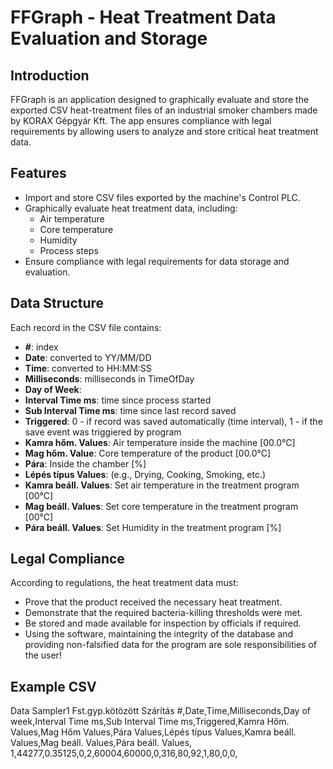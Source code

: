# FFGraph - Heat Treatment Data Evaluation and Storage

## Introduction
FFGraph is an application designed to graphically evaluate and store the exported CSV heat-treatment files of an industrial smoker chambers made by KORAX Gépgyár Kft. The app ensures compliance with legal requirements by allowing users to analyze and store critical heat treatment data.

## Features
- Import and store CSV files exported by the machine's Control PLC.
- Graphically evaluate heat treatment data, including:
  - Air temperature
  - Core temperature
  - Humidity
  - Process steps
- Ensure compliance with legal requirements for data storage and evaluation.

## Data Structure
Each record in the CSV file contains:
- **#**: <int> index
- **Date**: <int> converted to YY/MM/DD
- **Time**: <float> converted to HH:MM:SS
- **Milliseconds**: milliseconds in TimeOfDay
- **Day of Week**: <int>
- **Interval Time ms**: <int> time since process started
- **Sub Interval Time ms**: <int> time since last record saved
- **Triggered**: <int> 0 - if record was saved automatically (time interval), 1 - if the save event was triggiered by program
- **Kamra hőm. Values**: <int> Air temperature inside the machine [00.0°C]
- **Mag hőm. Value**: <int> Core temperature of the product [00.0°C]
- **Pára**: <int> Inside the chamber [%]
- **Lépés típus Values**: <int> (e.g., Drying, Cooking, Smoking, etc.)
- **Kamra beáll. Values**: <int> Set air temperature in the treatment program [00°C]
- **Mag beáll. Values**: <int> Set core temperature in the treatment program [00°C]
- **Pára beáll. Values**: <int> Set Humidity in the treatment program [%]

## Legal Compliance
According to regulations, the heat treatment data must:
- Prove that the product received the necessary heat treatment.
- Demonstrate that the required bacteria-killing thresholds were met.
- Be stored and made available for inspection by officials if required.
- Using the software, maintaining the integrity of the database and providing non-falsified data for the program are sole responsibilities of the user!

## Example CSV 
Data Sampler1
Fst.gyp.kötözött
Szárítás
#,Date,Time,Milliseconds,Day of week,Interval Time ms,Sub Interval Time ms,Triggered,Kamra Hőm. Values,Mag Hőm Values,Pára Values,Lépés típus Values,Kamra beáll. Values,Mag beáll. Values,Pára beáll. Values,
1,44277,0.35125,0,2,60004,60000,0,316,80,92,1,80,0,0,

